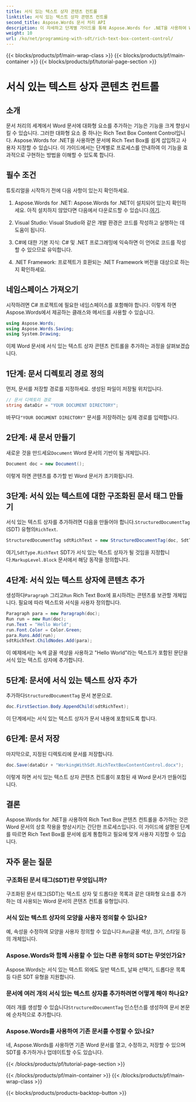 ```yaml
---
title: 서식 있는 텍스트 상자 콘텐츠 컨트롤
linktitle: 서식 있는 텍스트 상자 콘텐츠 컨트롤
second_title: Aspose.Words 문서 처리 API
description: 이 자세하고 단계별 가이드를 통해 Aspose.Words for .NET을 사용하여 Word 문서에 서식 있는 텍스트 상자 콘텐츠 컨트롤을 추가하고 사용자 지정하는 방법을 알아보세요.
weight: 10
url: /ko/net/programming-with-sdt/rich-text-box-content-control/
---
```


{{< blocks/products/pf/main-wrap-class >}}
{{< blocks/products/pf/main-container >}}
{{< blocks/products/pf/tutorial-page-section >}}

# 서식 있는 텍스트 상자 콘텐츠 컨트롤

## 소개

문서 처리의 세계에서 Word 문서에 대화형 요소를 추가하는 기능은 기능을 크게 향상시킬 수 있습니다. 그러한 대화형 요소 중 하나는 Rich Text Box Content Control입니다. Aspose.Words for .NET을 사용하면 문서에 Rich Text Box를 쉽게 삽입하고 사용자 지정할 수 있습니다. 이 가이드에서는 단계별로 프로세스를 안내하여 이 기능을 효과적으로 구현하는 방법을 이해할 수 있도록 합니다.

## 필수 조건

튜토리얼을 시작하기 전에 다음 사항이 있는지 확인하세요.

1.  Aspose.Words for .NET: Aspose.Words for .NET이 설치되어 있는지 확인하세요. 아직 설치하지 않았다면 다음에서 다운로드할 수 있습니다.[여기](https://releases.aspose.com/words/net/).

2. Visual Studio: Visual Studio와 같은 개발 환경은 코드를 작성하고 실행하는 데 도움이 됩니다.

3. C#에 대한 기본 지식: C# 및 .NET 프로그래밍에 익숙하면 이 언어로 코드를 작성할 수 있으므로 유익합니다.

4. .NET Framework: 프로젝트가 호환되는 .NET Framework 버전을 대상으로 하는지 확인하세요.

## 네임스페이스 가져오기

시작하려면 C# 프로젝트에 필요한 네임스페이스를 포함해야 합니다. 이렇게 하면 Aspose.Words에서 제공하는 클래스와 메서드를 사용할 수 있습니다.

```csharp
using Aspose.Words;
using Aspose.Words.Saving;
using System.Drawing;
```

이제 Word 문서에 서식 있는 텍스트 상자 콘텐츠 컨트롤을 추가하는 과정을 살펴보겠습니다.

## 1단계: 문서 디렉토리 경로 정의

먼저, 문서를 저장할 경로를 지정하세요. 생성된 파일이 저장될 위치입니다.

```csharp
// 문서 디렉토리 경로
string dataDir = "YOUR DOCUMENT DIRECTORY";
```

 바꾸다`"YOUR DOCUMENT DIRECTORY"` 문서를 저장하려는 실제 경로를 입력합니다.

## 2단계: 새 문서 만들기

 새로운 것을 만드세요`Document` Word 문서의 기반이 될 개체입니다.

```csharp
Document doc = new Document();
```

이렇게 하면 콘텐츠를 추가할 빈 Word 문서가 초기화됩니다.

## 3단계: 서식 있는 텍스트에 대한 구조화된 문서 태그 만들기

 서식 있는 텍스트 상자를 추가하려면 다음을 만들어야 합니다.`StructuredDocumentTag` (SDT) 유형의`RichText`.

```csharp
StructuredDocumentTag sdtRichText = new StructuredDocumentTag(doc, SdtType.RichText, MarkupLevel.Block);
```

 여기,`SdtType.RichText` SDT가 서식 있는 텍스트 상자가 될 것임을 지정합니다.`MarkupLevel.Block` 문서에서 해당 동작을 정의합니다.

## 4단계: 서식 있는 텍스트 상자에 콘텐츠 추가

 생성하다`Paragraph` 그리고`Run` Rich Text Box에 표시하려는 콘텐츠를 보관할 개체입니다. 필요에 따라 텍스트와 서식을 사용자 정의합니다.

```csharp
Paragraph para = new Paragraph(doc);
Run run = new Run(doc);
run.Text = "Hello World";
run.Font.Color = Color.Green;
para.Runs.Add(run);
sdtRichText.ChildNodes.Add(para);
```

이 예제에서는 녹색 글꼴 색상을 사용하고 "Hello World"라는 텍스트가 포함된 문단을 서식 있는 텍스트 상자에 추가합니다.

## 5단계: 문서에 서식 있는 텍스트 상자 추가

 추가하다`StructuredDocumentTag` 문서 본문으로.

```csharp
doc.FirstSection.Body.AppendChild(sdtRichText);
```

이 단계에서는 서식 있는 텍스트 상자가 문서 내용에 포함되도록 합니다.

## 6단계: 문서 저장

마지막으로, 지정된 디렉토리에 문서를 저장합니다.

```csharp
doc.Save(dataDir + "WorkingWithSdt.RichTextBoxContentControl.docx");
```

이렇게 하면 서식 있는 텍스트 상자 콘텐츠 컨트롤이 포함된 새 Word 문서가 만들어집니다.

## 결론

Aspose.Words for .NET을 사용하여 Rich Text Box 콘텐츠 컨트롤을 추가하는 것은 Word 문서의 상호 작용을 향상시키는 간단한 프로세스입니다. 이 가이드에 설명된 단계를 따르면 Rich Text Box를 문서에 쉽게 통합하고 필요에 맞게 사용자 지정할 수 있습니다.

## 자주 묻는 질문

### 구조화된 문서 태그(SDT)란 무엇입니까?
구조화된 문서 태그(SDT)는 텍스트 상자 및 드롭다운 목록과 같은 대화형 요소를 추가하는 데 사용되는 Word 문서의 콘텐츠 컨트롤 유형입니다.

### 서식 있는 텍스트 상자의 모양을 사용자 정의할 수 있나요?
 예, 속성을 수정하여 모양을 사용자 정의할 수 있습니다.`Run`글꼴 색상, 크기, 스타일 등의 개체입니다.

### Aspose.Words와 함께 사용할 수 있는 다른 유형의 SDT는 무엇인가요?
Aspose.Words는 서식 있는 텍스트 외에도 일반 텍스트, 날짜 선택기, 드롭다운 목록 등 다른 SDT 유형을 지원합니다.

### 문서에 여러 개의 서식 있는 텍스트 상자를 추가하려면 어떻게 해야 하나요?
 여러 개를 생성할 수 있습니다`StructuredDocumentTag` 인스턴스를 생성하여 문서 본문에 순차적으로 추가합니다.

### Aspose.Words를 사용하여 기존 문서를 수정할 수 있나요?
네, Aspose.Words를 사용하면 기존 Word 문서를 열고, 수정하고, 저장할 수 있으며 SDT를 추가하거나 업데이트할 수도 있습니다.

{{< /blocks/products/pf/tutorial-page-section >}}

{{< /blocks/products/pf/main-container >}}
{{< /blocks/products/pf/main-wrap-class >}}

{{< blocks/products/products-backtop-button >}}
